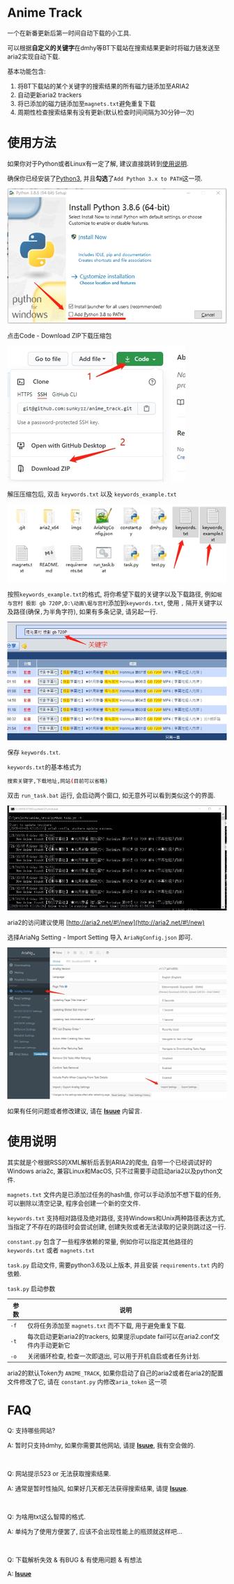 # Anime Track

一个在新番更新后第一时间自动下载的小工具.

可以根据**自定义的关键字**在dmhy等BT下载站在搜索结果更新时将磁力链发送至aria2实现自动下载.

基本功能包含:

1. 将BT下载站的某个关键字的搜索结果的所有磁力链添加至ARIA2
2. 自动更新aria2 trackers
3. 将已添加的磁力链添加至`magnets.txt`避免重复下载
4. 周期性检查搜索结果有没有更新(默认检查时间间隔为30分钟一次)

# 使用方法

如果你对于Python或者Linux有一定了解, 建议直接跳转到[使用说明](#使用说明).

确保你已经安装了[Python3](https://www.python.org/ftp/python/3.8.6/python-3.8.6-amd64.exe), 并且**勾选**了`Add Python 3.x to PATH`这一项.

![](imgs/instruction-2.jpg)

点击Code - Download ZIP下载压缩包

![](imgs/instruction-1.jpg)

解压压缩包后, 双击 `keywords.txt` 以及 `keywords_example.txt`

![](imgs/instruction-3.jpg)

按照`keywords_example.txt`的格式, 将你希望下载的关键字以及下载路径, 例如`堀与宫村 极影 gb 720P,D:\动画\堀与宫村`添加到`keywords.txt`, 使用 `,` 隔开关键字以及路径(确保`,`为半角字符), 如果有多条记录, 请另起一行.

![](imgs/instruction-4.jpg)

保存 `keywords.txt`.

`keywords.txt`的基本格式为

```bash
搜索关键字,下载地址,网站(目前可以省略)
```

双击 `run_task.bat` 运行, 会启动两个窗口, 如无意外可以看到类似这个的界面.

![](imgs/instruction-6.jpg)

aria2的访问建议使用 [http://aria2.net/#!/new](http://aria2.net/#!/new)

选择AriaNg Setting - Import Setting 导入 `AriaNgConfig.json` 即可.

![](imgs/instruction-7.jpg)

如果有任何问题或者修改建议, 请在 [**Isuue**](https://github.com/sunkyzz/AnimeTrack/issues/new) 内留言.

# 使用说明

其实就是个根据RSS的XML解析后丢到ARIA2的爬虫, 自带一个已经调试好的Windows aria2c, 兼容Linux和MacOS, 只不过需要手动启动aria2以及python文件.

`magnets.txt` 文件内是已添加过任务的hash值, 你可以手动添加不想下载的任务, 可以删除以清空记录, 程序会创建一个新的空文件.

`keywords.txt` 支持相对路径及绝对路径, 支持Windows和Unix两种路径表达方式, 当指定了不存在的路径时会尝试创建, 创建失败或者无法读取的记录则跳过这一行.

`constant.py` 包含了一些程序依赖的常量, 例如你可以指定其他路径的 `keywords.txt` 或者 `magnets.txt`

`task.py` 启动文件, 需要python3.6及以上版本, 并且安装 `requirements.txt` 内的依赖.

`task.py` 启动参数

| 参数 | 说明                                                                             |
| ---- | -------------------------------------------------------------------------------- |
| `-f` | 仅将任务添加至 `magnets.txt` 而不下载, 用于避免重复下载.                         |
| `-t` | 每次启动更新aria2的trackers, 如果提示update fail可以在aria2.conf文件内手动更新它 |
| `-o` | 关闭循环检查, 检查一次即退出, 可以用于开机自启或者任务计划.                                                     |

aria2的默认Token为 `ANIME_TRACK`, 如果你启动了自己的aria2或者在aria2的配置文件修改了它, 请在 `constant.py` 内修改`aria_token` 这一项

# FAQ

Q: 支持哪些网站?

A: 暂时只支持dmhy, 如果你需要其他网站, 请提 [**Isuue**](https://github.com/sunkyzz/AnimeTrack/issues/new), 我有空会做的.

<br>

Q: 网站提示523 or 无法获取搜索结果.

A: 通常是暂时性抽风, 如果好几天都无法获得搜索结果, 请提 [**Isuue**](https://github.com/sunkyzz/AnimeTrack/issues/new).

<br>

Q: 为啥用txt这么智障的格式.

A: 单纯为了使用方便罢了, 应该不会出现性能上的瓶颈就这样吧...

<br>

Q: 下载解析失效 & 有BUG & 有使用问题 & 有想法

A: [**Isuue**](https://github.com/sunkyzz/AnimeTrack/issues/new)